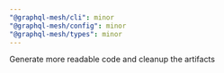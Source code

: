 ```yaml
---
"@graphql-mesh/cli": minor
"@graphql-mesh/config": minor
"@graphql-mesh/types": minor
---
```


Generate more readable code and cleanup the artifacts

